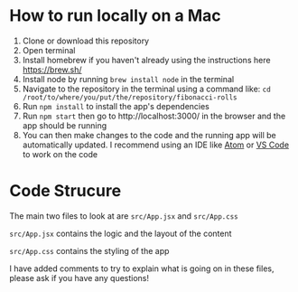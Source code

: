 # How to run locally on a Mac

1.  Clone or download this repository
2.  Open terminal
3.  Install homebrew if you haven't already using the instructions here https://brew.sh/
4.  Install node by running `brew install node` in the terminal
5.  Navigate to the repository in the terminal using a command like: `cd /root/to/where/you/put/the/repository/fibonacci-rolls`
6.  Run `npm install` to install the app's dependencies
7.  Run `npm start` then go to http://localhost:3000/ in the browser and the app should be running
8.  You can then make changes to the code and the running app will be automatically updated. I recommend using an IDE like [Atom](https://atom.io/) or [VS Code](https://code.visualstudio.com/) to work on the code

# Code Strucure

The main two files to look at are `src/App.jsx` and `src/App.css`

`src/App.jsx` contains the logic and the layout of the content

`src/App.css` contains the styling of the app

I have added comments to try to explain what is going on in these files, please ask if you have any questions!
